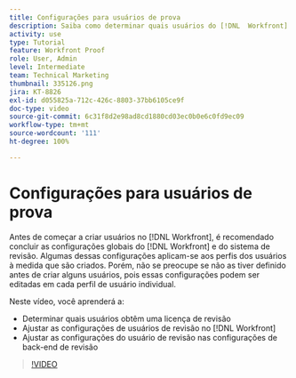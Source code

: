 ```yaml
---
title: Configurações para usuários de prova
description: Saiba como determinar quais usuários do [!DNL  Workfront] obtêm uma licença de revisão e ajustam as configurações do usuário no [!DNL Workfront] e nas configurações de back-end.
activity: use
type: Tutorial
feature: Workfront Proof
role: User, Admin
level: Intermediate
team: Technical Marketing
thumbnail: 335126.png
jira: KT-8826
exl-id: d055825a-712c-426c-8803-37bb6105ce9f
doc-type: video
source-git-commit: 6c31f8d2e98ad8cd1880cd03ec0b0e6c0fd9ec09
workflow-type: tm+mt
source-wordcount: '111'
ht-degree: 100%

---
```


# Configurações para usuários de prova

Antes de começar a criar usuários no [!DNL  Workfront], é recomendado concluir as configurações globais do [!DNL Workfront] e do sistema de revisão. Algumas dessas configurações aplicam-se aos perfis dos usuários à medida que são criados. Porém, não se preocupe se não as tiver definido antes de criar alguns usuários, pois essas configurações podem ser editadas em cada perfil de usuário individual.


Neste vídeo, você aprenderá a:

* Determinar quais usuários obtêm uma licença de revisão
* Ajustar as configurações de usuários de revisão no [!DNL  Workfront]
* Ajustar as configurações do usuário de revisão nas configurações de back-end de revisão

>[!VIDEO](https://video.tv.adobe.com/v/335126/?quality=12&learn=on)

<!--
Lean More URLs
-->
